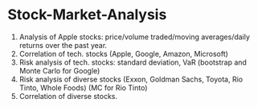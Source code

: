 # Stock-Market-Analysis

1. Analysis of Apple stocks: price/volume traded/moving averages/daily returns over the past year.
2. Correlation of tech. stocks (Apple, Google, Amazon, Microsoft)
3. Risk analysis of tech. stocks: standard deviation, VaR (bootstrap and Monte Carlo for Google)
4. Risk analysis of diverse stocks (Exxon, Goldman Sachs, Toyota, Rio Tinto, Whole Foods) (MC for Rio Tinto)
5. Correlation of diverse stocks. 
